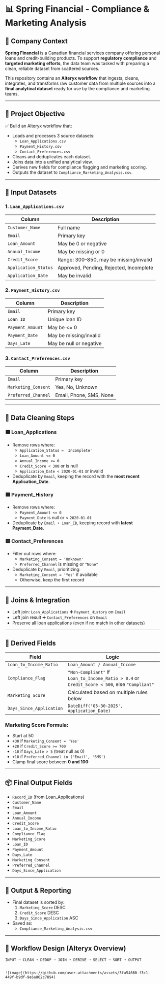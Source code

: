# 📊 Spring Financial - Compliance & Marketing Analysis

## 🏢 Company Context

**Spring Financial** is a Canadian financial services company offering personal loans and credit-building products. To support **regulatory compliance** and **targeted marketing efforts**, the data team was tasked with preparing a clean, reliable dataset from scattered sources.

This repository contains an **Alteryx workflow** that ingests, cleans, integrates, and transforms raw customer data from multiple sources into a **final analytical dataset** ready for use by the compliance and marketing teams.

---

## 🎯 Project Objective

✅ Build an Alteryx workflow that:

- Loads and processes 3 source datasets:
  - `Loan_Applications.csv`
  - `Payment_History.csv`
  - `Contact_Preferences.csv`
- Cleans and deduplicates each dataset.
- Joins data into a unified analytical view.
- Derives new fields for compliance flagging and marketing scoring.
- Outputs the dataset to `Compliance_Marketing_Analysis.csv`.

---

## 📁 Input Datasets

### 1. `Loan_Applications.csv`
| Column | Description |
|--------|-------------|
| `Customer_Name` | Full name |
| `Email` | Primary key |
| `Loan_Amount` | May be 0 or negative |
| `Annual_Income` | May be missing or 0 |
| `Credit_Score` | Range: 300–850, may be missing/invalid |
| `Application_Status` | Approved, Pending, Rejected, Incomplete |
| `Application_Date` | May be invalid |

### 2. `Payment_History.csv`
| Column | Description |
|--------|-------------|
| `Email` | Primary key |
| `Loan_ID` | Unique loan ID |
| `Payment_Amount` | May be <= 0 |
| `Payment_Date` | May be missing/invalid |
| `Days_Late` | May be null or negative |

### 3. `Contact_Preferences.csv`
| Column | Description |
|--------|-------------|
| `Email` | Primary key |
| `Marketing_Consent` | Yes, No, Unknown |
| `Preferred_Channel` | Email, Phone, SMS, None |

---

## 🧼 Data Cleaning Steps

### 🟦 Loan_Applications

- Remove rows where:
  - `Application_Status = 'Incomplete'`
  - `Loan_Amount <= 0`
  - `Annual_Income <= 0`
  - `Credit_Score < 300` or is null
  - `Application_Date < 2020-01-01` or invalid
- Deduplicate by `Email`, keeping the record with the **most recent Application_Date**.

### 🟩 Payment_History

- Remove rows where:
  - `Payment_Amount <= 0`
  - `Payment_Date` is null or < `2020-01-01`
- Deduplicate by `Email + Loan_ID`, keeping record with **latest Payment_Date**.

### 🟨 Contact_Preferences

- Filter out rows where:
  - `Marketing_Consent = 'Unknown'`
  - `Preferred_Channel` is missing or `"None"`
- Deduplicate by `Email`, prioritizing:
  - `Marketing_Consent = 'Yes'` if available
  - Otherwise, keep the first record

---

## 🔗 Joins & Integration

- Left join: `Loan_Applications` ➕ `Payment_History` on `Email`
- Left join result ➕ `Contact_Preferences` on `Email`
- Preserve all loan applications (even if no match in other datasets)

---

## 🧮 Derived Fields

| Field | Logic |
|-------|-------|
| `Loan_to_Income_Ratio` | `Loan_Amount / Annual_Income` |
| `Compliance_Flag` | `"Non-Compliant"` if `Loan_to_Income_Ratio > 0.4` or `Credit_Score < 500`, else `"Compliant"` |
| `Marketing_Score` | Calculated based on multiple rules below |
| `Days_Since_Application` | `DateDiff('05-30-2025', Application_Date)` |

### Marketing Score Formula:
- Start at 50
- `+30` if `Marketing_Consent = 'Yes'`
- `+20` if `Credit_Score >= 700`
- `-10` if `Days_Late > 5` (treat null as 0)
- `+10` if `Preferred_Channel in ('Email', 'SMS')`
- Clamp final score between **0 and 100**

---

## 📦 Final Output Fields

- `Record_ID` (from Loan_Applications)
- `Customer_Name`
- `Email`
- `Loan_Amount`
- `Annual_Income`
- `Credit_Score`
- `Loan_to_Income_Ratio`
- `Compliance_Flag`
- `Marketing_Score`
- `Loan_ID`
- `Payment_Amount`
- `Days_Late`
- `Marketing_Consent`
- `Preferred_Channel`
- `Days_Since_Application`

---

## 🧾 Output & Reporting

- Final dataset is sorted by:
  1. `Marketing_Score` DESC
  2. `Credit_Score` DESC
  3. `Days_Since_Application` ASC
- Saved as:
  - `Compliance_Marketing_Analysis.csv`

---

## 📐 Workflow Design (Alteryx Overview)

```text
INPUT ➝ CLEAN ➝ DEDUP ➝ JOIN ➝ DERIVE ➝ SELECT ➝ SORT ➝ OUTPUT


![image](https://github.com/user-attachments/assets/3fa54660-f3c1-449f-b9df-9e6a862c7894)
